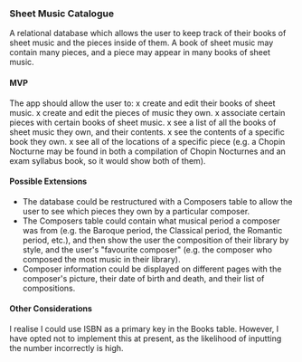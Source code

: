 ### Sheet Music Catalogue

A relational database which allows the user to keep track of their books of sheet music and the pieces inside of them. A book of sheet music may contain many pieces, and a piece may appear in many books of sheet music.

#### MVP

The app should allow the user to:
x create and edit their books of sheet music.
x create and edit the pieces of music they own.
x associate certain pieces with certain books of sheet music.
x see a list of all the books of sheet music they own, and their contents.
x see the contents of a specific book they own.
x see all of the locations of a specific piece (e.g. a Chopin Nocturne may be found in both a compilation of Chopin Nocturnes and an exam syllabus book, so it would show both of them).

#### Possible Extensions

- The database could be restructured with a Composers table to allow the user to see which pieces they own by a particular composer.
- The Composers table could contain what musical period a composer was from (e.g. the Baroque period, the Classical period, the Romantic period, etc.), and then show the user the composition of their library by style, and the user's "favourite composer" (e.g. the composer who composed the most music in their library).
- Composer information could be displayed on different pages with the composer's picture, their date of birth and death, and their list of compositions.

#### Other Considerations

I realise I could use ISBN as a primary key in the Books table. However, I have opted not to implement this at present, as the likelihood of inputting the number incorrectly is high.
